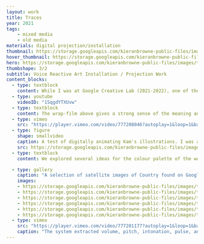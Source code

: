 ```yaml
---
layout: work
title: Traces
year: 2021
tags:
    - mixed media
    - old media
materials: digital projection/installation
thumbnail: https://storage.googleapis.com/kieranbrowne-public-files/images/traces_1.jpg
hover_thumbnail: https://storage.googleapis.com/kieranbrowne-public-files/images/traces_2_slim.jpg
hero: https://storage.googleapis.com/kieranbrowne-public-files/images/traces_1.jpg
thumbshape: 3/2
subtitle: Voice Reactive Art Installation / Projection Work
content_blocks:
  - type: textblock
    content: While I was at Google Creative Lab (2021-2022), one of the longest running projects I worked on was a partnership with Australia's leading Indigenous publishing house, Magabala Books. Through the process we got to work with artist/poet Kirli Saunders and artist/illustrator Kamsani Bin Salleh to design and develop a project that applied digital technology in service of storytelling. The outcome of this was *Traces*; a voice-to-art experience, honouring 60,000+ years of Indigenous storytelling.
  - type: youtube
    videoID: "1SqgdYTXUvw"
  - type: textblock
    content: The wrap-film above gives a strong sense of the meaning and experience of the work in the words of the artists. Traces was primarily shaped by aspects of Kirli and Kam's arts practices. The projections were generated in response to spoken word; both live in the space and from a poem written and recorded by Kirli, and the visual elements were drawn by Kam and recombined programmatically to form new compositions.
  - type: vimeo
    src: "https://player.vimeo.com/video/777208046?autoplay=1&loop=1&background=1&muted=1"
  - type: figure
    shape: smallvideo
    caption: A test of digitally animating Kam's illustrations. I was aiming here to have a fluid motion that felt growth-like.
    src: https://storage.googleapis.com/kieranbrowne-public-files/images/traces_animation_test.mp4
  - type: textblock
    content: We explored several ideas for the colour palette of the work, but what resonated most with Kirli and Kam was drawing on the colours of Country.

  - type: gallery
    caption: "A selection of satellite images of Country found on Google maps. The colour palettes for the final work were programmatically drawn from satellite imagery following the path of the sun from East to West." 
    images:
    - https://storage.googleapis.com/kieranbrowne-public-files/images/traces_palette_1.jpg
    - https://storage.googleapis.com/kieranbrowne-public-files/images/traces_palette_2.jpg
    - https://storage.googleapis.com/kieranbrowne-public-files/images/traces_palette_3.jpg
    - https://storage.googleapis.com/kieranbrowne-public-files/images/traces_palette_4.jpg
    - https://storage.googleapis.com/kieranbrowne-public-files/images/traces_palette_5.jpg
    - https://storage.googleapis.com/kieranbrowne-public-files/images/traces_palette_6.jpg
  - type: vimeo
    src: "https://player.vimeo.com/video/777201177?autoplay=1&loop=1&background=1&muted=1"
    caption: "The system extracted volume, pitch, intonation, pulse, and pace from the waveform." 
---
```



